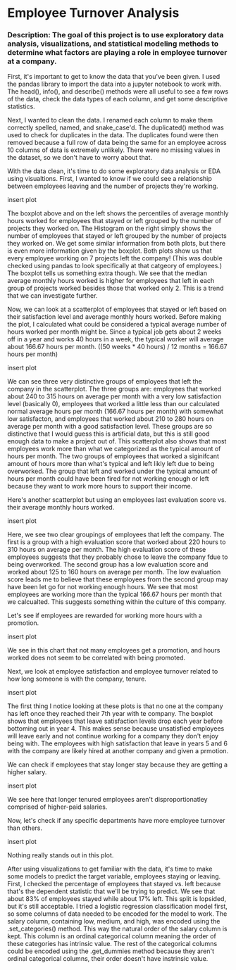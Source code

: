 # Employee Turnover Analysis
### Description: The goal of this project is to use exploratory data analysis, visualizations, and statistical modeling methods to determine what factors are playing a role in employee turnover at a company. 

First, it's important to get to know the data that you've been given. I used the pandas library to import the data into a jupyter notebook to work with. The head(), info(), and describe() methods were all useful to see a few rows of the data, check the data types of each column, and get some descriptive statistics. 

Next, I wanted to clean the data. I renamed each column to make them correctly spelled, named, and snake_case'd. The duplicated() method was used to check for duplicates in the data. The duplicates found were then removed because a full row of data being the same for an employee across 10 columns of data is extremely unlikely. There were no missing values in the dataset, so we don't have to worry about that.

With the data clean, it's time to do some exploratory data analysis or EDA using visualtions. First, I wanted to know if we could see a relationship between employees leaving and the number of projects they're working.

insert plot

The boxplot above and on the left shows the percentiles of average monthly hours worked for employees that stayed or left grouped by the number of projects they worked on. The Histogram on the right simply shows the number of employees that stayed or left grouped by the number of projects they worked on. We get some similar information from both plots, but there is even more information given by the boxplot. Both plots show us that every employee working on 7 projects left the company! (This was double checked using pandas to look specifically at that catgeory of employees.) The boxplot tells us something extra though. We see that the median average monthly hours worked is higher for employees that left in each group of projects worked besides those that worked only 2. This is a trend that we can investigate further.

Now, we can look at a scatterplot of employees that stayed or left based on their satisfaction level and average monthly hours worked. Before making the plot, I calculated what could be considered a typical average number of hours worked per month might be. Since a typical job gets about 2 weeks off in a year and works 40 hours in a week, the typical worker will average about 166.67 hours per month. ((50 weeks * 40 hours) / 12 months = 166.67 hours per month)

insert plot

We can see three very distinctive groups of employees that left the company in the scatterplot. The three groups are: employees that worked about 240 to 315 hours on average per month with a very low satisfaction level (basically 0), employees that worked a little less than our calculated normal average hours per month (166.67 hours per month) with somewhat low satisfacton, and employees that worked about 210 to 280 hours on average per month with a good satisfaction level. These groups are so distinctive that I would guess this is artificial data, but this is still good enough data to make a project out of. This scatterplot also shows that most employees work more than what we categorized as the typical amount of hours per month. The two groups of employees that worked a siginifcant amount of hours more than what's typical and left likly left due to being overworked. The group that left and worked under the typical amount of hours per month could have been fired for not working enough or left because they want to work more hours to support their income.

Here's another scatterplot but using an employees last evaluation score vs. their average monthly hours worked.

insert plot

Here, we see two clear groupings of employees that left the company. The first is a group with a high evaluation score that worked about 220 hours to 310 hours on average per month. The high evaluation score of these employees suggests that they probably chose to leave the company fdue to being overworked. The second group has a low evaluation score and worked about 125 to 160 hours on average per month. The low evaluation score leads me to believe that these employees from the second group may have been let go for not working enough hours. We see that most employees are working more than the typical 166.67 hours per month that we calcualted. This suggests something within the culture of this company. 

Let's see if employees are rewarded for working more hours with a promotion.

insert plot

We see in this chart that not many employees get a promotion, and hours worked does not seem to be correlated with being promoted.

Next, we look at employee satisfaction and employee turnover related to how long someone is with the company, tenure. 

insert plot

The first thing I notice looking at these plots is that no one at the company has left once they reached their 7th year with te company. The boxplot shows that employees that leave satisfaction levels drop each year before bottoming out in year 4. This makes sense because unsatisfied employees will leave early and not continue working for a company they don't enjoy being with. The employees with high satisfaction that leave in years 5 and 6 with the company are likely hired at another company and given a prmotion. 

We can check if employees that stay longer stay because they are getting a higher salary.

insert plot

We see here that longer tenured employees aren't disproportionatley comprised of higher-paid salaries.

Now, let's check if any specific departments have more employee turnover than others.

insert plot

Nothing really stands out in this plot.

After using visualizations to get familiar with the data, it's time to make some models to predict the target variable, employees staying or leaving. First, I checked the percentage of employees that stayed vs. left because that's the dependent statistic that we'll be trying to predict. We see that about 83% of employees stayed while about 17% left. This split is lopsided, but it's still acceptable. I tried a logistic regression classification model first, so some columns of data needed to be encoded for the model to work. The salary column, containing low, medium, and high, was encoded using the .set_categories() method. This way the natural order of the salary column is kept. This column is an ordinal categorical column meaning the order of these categories has intrinsic value. The rest of the categorical columns could be encoded using the .get_dummies method because they aren't ordinal categorical columns, their order doesn't have instrinsic value. 
